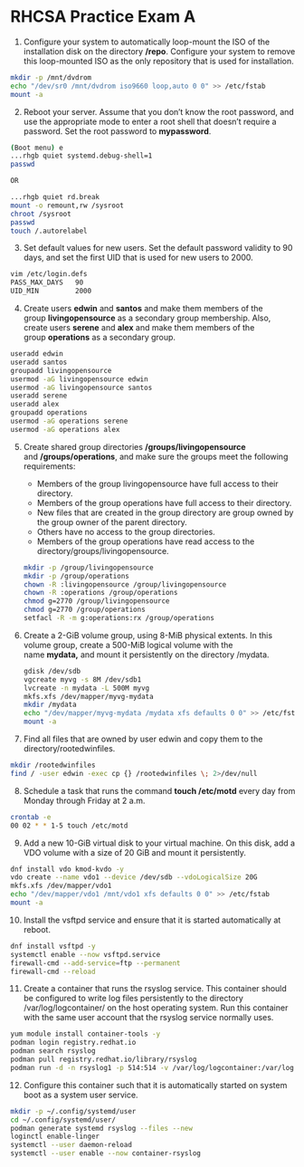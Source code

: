 #  RHCSA Practice Exam A
1.  Configure your system to automatically loop-mount the ISO of the installation disk on the directory **/repo**. Configure your system to remove this loop-mounted ISO as the only repository that is used for installation. 

```bash
mkdir -p /mnt/dvdrom
echo "/dev/sr0 /mnt/dvdrom iso9660 loop,auto 0 0" >> /etc/fstab
mount -a
```

2. Reboot your server. Assume that you don’t know the root password, and use the appropriate mode to enter a root shell that doesn’t require a password. Set the root password to **mypassword**.

```bash
(Boot menu) e
...rhgb quiet systemd.debug-shell=1
passwd

OR

...rhgb quiet rd.break
mount -o remount,rw /sysroot
chroot /sysroot
passwd
touch /.autorelabel

```

3. Set default values for new users. Set the default password validity to 90 days, and set the first UID that is used for new users to 2000.

```bash
vim /etc/login.defs
PASS_MAX_DAYS 	90
UID_MIN			2000
```

4. Create users **edwin** and **santos** and make them members of the group **livingopensource** as a secondary group membership. Also, create users **serene** and **alex** and make them members of the group **operations** as a secondary group.

```bash
useradd edwin
useradd santos
groupadd livingopensource
usermod -aG livingopensource edwin
usermod -aG livingopensource santos
useradd serene
useradd alex
groupadd operations
usermod -aG operations serene
usermod -aG operations alex
```

5.  Create shared group directories **/groups/livingopensource**  and **/groups/operations**, and make sure the groups meet the following requirements:
    -   Members of the group livingopensource have full access to their directory.
    -   Members of the group operations have full access to their directory.
    -   New files that are created in the group directory are group owned by the group owner of the parent directory.
    -   Others have no access to the group directories.
    -   Members of the group operations have read access to the directory/groups/livingopensource.
	
	```bash
	mkdir -p /group/livingopensource
	mkdir -p /group/operations
	chown -R :livingopensource /group/livingopensource
	chown -R :operations /group/operations
	chmod g=2770 /group/livingopensource
	chmod g=2770 /group/operations
	setfacl -R -m g:operations:rx /group/operations
	```
	
6. Create a 2-GiB volume group, using 8-MiB physical extents. In this volume group, create a 500-MiB logical volume with the name **mydata,** and mount it persistently on the directory /mydata.
	
	```bash
	gdisk /dev/sdb
	vgcreate myvg -s 8M /dev/sdb1
	lvcreate -n mydata -L 500M myvg
	mkfs.xfs /dev/mapper/myvg-mydata
	mkdir /mydata
	echo "/dev/mapper/myvg-mydata /mydata xfs defaults 0 0" >> /etc/fstab
	mount -a
	```

7. Find all files that are owned by user edwin and copy them to the directory/rootedwinfiles.
```bash
mkdir /rootedwinfiles
find / -user edwin -exec cp {} /rootedwinfiles \; 2>/dev/null
```

8. Schedule a task that runs the command **touch /etc/motd** every day from Monday through Friday at 2 a.m.

```bash
crontab -e
00 02 * * 1-5 touch /etc/motd
```

9. Add a new 10-GiB virtual disk to your virtual machine. On this disk, add a VDO volume with a size of 20 GiB and mount it persistently.
```bash
dnf install vdo kmod-kvdo -y
vdo create --name vdo1 --device /dev/sdb --vdoLogicalSize 20G
mkfs.xfs /dev/mapper/vdo1
echo "/dev/mapper/vdo1 /mnt/vdo1 xfs defaults 0 0" >> /etc/fstab
mount -a
```
10. Install the vsftpd service and ensure that it is started automatically at reboot.
```bash
dnf install vsftpd -y
systemctl enable --now vsftpd.service
firewall-cmd --add-service=ftp --permanent
firewall-cmd --reload
```

11. Create a container that runs the rsyslog service. This container should be configured to write log files persistently to the directory /var/log/logcontainer/ on the host operating system. Run this container with the same user account that the rsyslog service normally uses.

```bash
yum module install container-tools -y
podman login registry.redhat.io
podman search rsyslog
podman pull registry.redhat.io/library/rsyslog
podman run -d -n rsyslog1 -p 514:514 -v /var/log/logcontainer:/var/log:Z rsyslog
```
12. Configure this container such that it is automatically started on system boot as a system user service.

```bash
mkdir -p ~/.config/systemd/user
cd ~/.config/systemd/user/
podman generate systemd rsyslog --files --new
loginctl enable-linger
systemctl --user daemon-reload
systemctl --user enable --now container-rsyslog
```